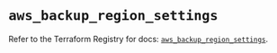 # `aws_backup_region_settings`

Refer to the Terraform Registry for docs: [`aws_backup_region_settings`](https://registry.terraform.io/providers/hashicorp/aws/6.0.0/docs/resources/backup_region_settings).
